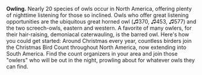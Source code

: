 **Owling.** Nearly 20 species of owls occur in North America, offering
plenty of nighttime listening for those so inclined. Owls who offer
great listening opportunities are the ubiquitous great horned owl (♫370,
♫453, ♫577) and the two screech-owls, eastern and western. A favorite of
many owlers, for their hair-raising, demoniacal caterwauling, is the
barred owl. Here's how you could get started: Around Christmas every
year, countless birders join the Christmas Bird Count throughout North
America, now extending into South America. Find the count organizers in
your area and join those "owlers" who will be out in the night, prowling
about for whatever owls they can find.

